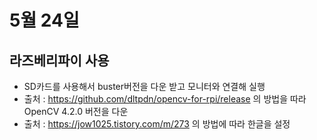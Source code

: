 # 5월 24일

## 라즈베리파이 사용
- SD카드를 사용해서 buster버전을 다운 받고 모니터와 연결해 실행
- 출처 : https://github.com/dltpdn/opencv-for-rpi/release 의 방법을 따라 OpenCV 4.2.0 버전을 다운
- 출처 : https://jow1025.tistory.com/m/273 의 방법에 따라 한글을 설정

